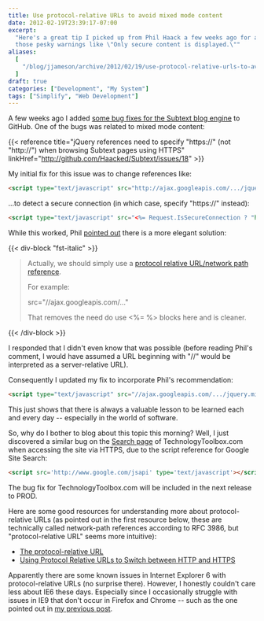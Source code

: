 ```yaml
---
title: Use protocol-relative URLs to avoid mixed mode content
date: 2012-02-19T23:39:17-07:00
excerpt:
  "Here's a great tip I picked up from Phil Haack a few weeks ago for avoiding
  those pesky warnings like \"Only secure content is displayed.\""
aliases:
  [
    "/blog/jjameson/archive/2012/02/19/use-protocol-relative-urls-to-avoid-mixed-mode-content.aspx",
  ]
draft: true
categories: ["Development", "My System"]
tags: ["Simplify", "Web Development"]
---
```


A few weeks ago I added
[some bug fixes for the Subtext blog engine](/blog/jjameson/2012/01/31/building-technologytoolbox-com-part-19)
to GitHub. One of the bugs was related to mixed mode content:

{{< reference
title="jQuery references need to specify \"https://\" (not \"http://\") when browsing Subtext pages using HTTPS"
linkHref="http://github.com/Haacked/Subtext/issues/18" >}}

My initial fix for this issue was to change references like:

```HTML
<script type="text/javascript" src="http://ajax.googleapis.com/.../jquery.min.js"></script>
```

...to detect a secure connection (in which case, specify "https://" instead):

```HTML
<script type="text/javascript" src="<%= Request.IsSecureConnection ? "https" : "http" %>://ajax.googleapis.com/.../jquery.min.js"></script>
```

While this worked, Phil [pointed out](http://github.com/Haacked/Subtext/pull/7)
there is a more elegant solution:

{{< div-block "fst-italic" >}}

> Actually, we should simply use a
> [protocol relative URL/network path reference](http://paulirish.com/2010/the-protocol-relative-url/).
> 
> For example:
> 
> src="//ajax.googleapis.com/..."
> 
> That removes the need do use &lt;%= %&gt; blocks here and is cleaner.

{{< /div-block >}}

I responded that I didn't even know that was possible (before reading Phil's
comment, I would have assumed a URL beginning with "//" would be interpreted as
a server-relative URL).

Consequently I updated my fix to incorporate Phil's recommendation:

```HTML
<script type="text/javascript" src="//ajax.googleapis.com/.../jquery.min.js"></script>
```

This just shows that there is always a valuable lesson to be learned each and
every day -- especially in the world of software.

So, why do I bother to blog about this topic this morning? Well, I just
discovered a similar bug on the [Search page](/Search.aspx) of
TechnologyToolbox.com when accessing the site via HTTPS, due to the script
reference for Google Site Search:

```HTML
<script src='http://www.google.com/jsapi' type='text/javascript'></script>
```

The bug fix for TechnologyToolbox.com will be included in the next release to
PROD.

Here are some good resources for understanding more about protocol-relative URLs
(as pointed out in the first resource below, these are technically called
network-path references according to RFC 3986, but "protocol-relative URL" seems
more intuitive):

- [The protocol-relative URL](http://paulirish.com/2010/the-protocol-relative-url/)
- [Using Protocol Relative URLs to Switch between HTTP and HTTPS](http://blog.httpwatch.com/2010/02/10/using-protocol-relative-urls-to-switch-between-http-and-https/)

Apparently there are some known issues in Internet Explorer 6 with
protocol-relative URLs (no surprise there). However, I honestly couldn't care
less about IE6 these days. Especially since I occasionally struggle with issues
in IE9 that don't occur in Firefox and Chrome -- such as the one pointed out in
[my previous post](/blog/jjameson/2012/02/19/html-to-pdf-converters).
